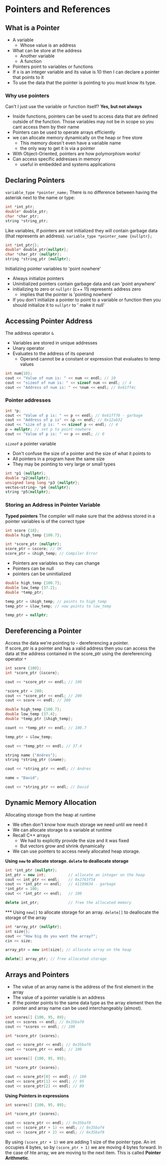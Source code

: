 # Pointers and References

## What is a Pointer

- A variable
    - Whose value is an address
- What can be store at the address
    - Another variable
    - A function
- Pointers point to variables or functions
- If x is an integer variable and its value is 10 then I can declare a pointer that points to it
- To use the data that the pointer is pointing to you must know its type.

### Why use pointers

Can't I just use the variable or function itself? **Yes, but not always**

- Inside functions, pointers can be used to access data that are defined outside of the function. Those variables may
  not be in scope so you cant access them by their name
- Pointers can be used to operate arrays efficiently
- we can allocate memory dynamically on the heap or free store
    - This memory doesn't even have a variable name
    - the only way to get it is via a pointer
- With Object-Oriented, pointers are how polymorphism works!
- Can access specific addresses in memory
    - useful in embedded and systems applications

## Declaring Pointers

`variable_type *pointer_name;` There is no difference between having the asterisk next to the name or type:

```c++
int *int_ptr;
double* double_ptr;
char *char_ptr;
string *string_ptr;
```

Like variables, if pointers are not initialized they will contain garbage data (that represents an
address). `variable_type *pointer_name {nullptr};`

```c++
int *int_ptr{};
double* double_ptr{nullptr};
char *char_ptr {nullptr};
string *string_ptr {nullptr};
```

Initializing pointer variables to 'point nowhere'

- Always initialize pointers
- Uninitialized pointers contain garbage data and can 'point anywhere'
- initializing to zero or `nullptr` (c++ 11) represents address zero
    - implies that the pointer is 'pointing nowhere'
- If you don't initialize a pointer to point to a variable or function then you should initialize it to `nullptr` to '
  make it null'

## Accessing Pointer Address

The address operator `&`

- Variables are stored in unique addresses
- Unary operator
- Evaluates to the address of its operand
    - Operand cannot be a constant or expression that evaluates to temp values

```c++
int num{10};
cout << "Value of num is: " << num << endl; // 10
cout << "sizeof of num is: " << sizeof num << endl; // 4
cout << "Address of num is: " << %num << endl; // 0x61ff4c
```

### Pointer addresses

```c++
int *p;
cout << "Value of p is: " << p << endl; // 0x61ff70 - garbage
cout << "Address of p is" << &p << endl; // 0x12ab32
cout << "size of p is: " << sizeof p << endl; // 4
p = nullptr; // set p to point nowhere
cout << "Value of p is: " << p << endl; // 0
```

`sizeof` a pointer variable

- Don't confuse the size of a pointer and the size of what it points to
- All pointers in a program have the same size
- They may be pointing to very large or small types

```c++
int *p1 {nullptr};
double *p2{nullptr};
unsigned long long *p3 {nullptr};
vectos<string> *p4 {nullptr};
string *p5{nullptr};
```

### Storing an Address in Pointer Variable

**Typed pointers** The compiler will make sure that the address stored in a pointer variables is of the correct type

```c++
int score {10};
double high_temp {100.7};

int *score_ptr {nullptr};
score_ptr = &score; // OK
score_ptr = &high_temp; // Compiler Error
```

- Pointers are variables so they can change
- Pointers can be null
- pointers can be uninitialized

```c++
double high_temp {100.7};
double low_temp {37.2};
double *temp_ptr;

temp_ptr = &high_temp; // points to high_temp
temp_ptr = &low_temp; // now points to low_temp

temp_ptr = nullptr; 
```

## Dereferencing a Pointer

Access the data we're pointing to - dereferencing a pointer.  
If score_ptr is a pointer and has a valid address then you can access the data at the address contained in the score_ptr
using the dereferencing operator `*`

```c++
int score {100};
int *score_ptr {&score};

cout << *score_ptr << endl; // 100

*score_ptr = 200;
cout << *score_ptr << endl; // 200
cout << score << endl; // 200
```

```c++
double high_temp {100.7};
double low_temp {37.4};
double *temp_ptr {&high_temp};

count << *temp_ptr << endl; // 100.7

temp_ptr = &low_temp;

cout << *temp_ptr << endl; // 37.4
```

```c++
string name {"Andres"};
string *string_ptr {&name};

cout << *string_ptr << endl; // Andres

name = "David"; 

cout << *string_ptr << endl; // David
```

## Dynamic Memory Allocation

Allocating storage from the heap at runtime

- We often don't know how much storage we need until we need it
- We can allocate storage to a variable at runtime
- Recall C++ arrays
    - We had to explicitly provide the size and it was fixed
    - But vectors grow and shrink dynamically
- We can use pointers to access newly allocated heap storage.

**Using `new` to allocate storage. `delete` to deallocate storage**

```c++
int *int_ptr {nullptr};
int_ptr = new int;          // allocate an integer on the heap
cout << int_ptr << endl;    // 0x2763f54
cout << *int_ptr << endl;   // 41199834 - garbage
*int_ptr = 100;
cout << *int_ptr << endl;   // 100

delete int_ptr;             // free the allocated memory
```

*** Using `new[]` to allocate storage for an array. `delete[]` to deallocate the storage of the array

```c++
int *array_ptr {nullptr};
int size{};
cout << "How big do you want the array?";
cin >> size;

array_ptr = new int[size]; // allocate array on the heap

delete[] array_ptr; // free allocated storage
```

## Arrays and Pointers

- The value of an array name is the address of the first element in the array
- The value of a pointer variable is an address
- If the pointer points to the same data type as the array element then the pointer and array name can be used
  interchangeably (almost).

```c++
int scores[] {100, 95, 89};
cout << scores << endl; // 0x35baf0
cout << *scores << endl; // 100

int *score_ptr {scores};

cout << score_ptr << endl; // 0x35baf0
cout << *score_ptr << endl; // 100
```

```cpp
int scores[] {100, 95, 89};

int *score_ptr {scores};

cout << score_ptr[0] << endl; // 100
cout << score_ptr[1] << endl; // 95
cout << score_ptr[2] << endl; // 89
```

**Using Pointers in expressions**

```cpp
int scores[] {100, 95, 89};

int *score_ptr {scores};

cout << score_ptr << endl; // 0x35baf0
cout << (score_ptr + 1) << endl; // 0x35baf4
cout << (score_ptr + 2) << endl; // 0x35baf8
```

By using `(score_ptr + 1)` we are adding 1 size of the pointer type. An int occupies 4 bytes, so by `(score_ptr + 1)` we
are moving 4 bytes forward. In the case of hte array, we are moving to the next item. This is called **Pointer
Arithmetic**.

















